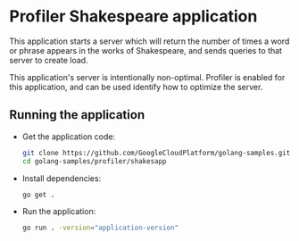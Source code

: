 # Profiler Shakespeare application

This application starts a server which will return the number of times a word
or phrase appears in the works of Shakespeare, and sends queries to that server
to create load.

This application's server is intentionally non-optimal. Profiler is enabled for
this application, and can be used identify how to optimize the server.

## Running the application

*   Get the application code:

    ```sh
    git clone https://github.com/GoogleCloudPlatform/golang-samples.git
    cd golang-samples/profiler/shakesapp
    ```

*   Install dependencies:

    ```sh
    go get .
    ```

*   Run the application:

    ```sh
    go run . -version="application-version"
    ```
